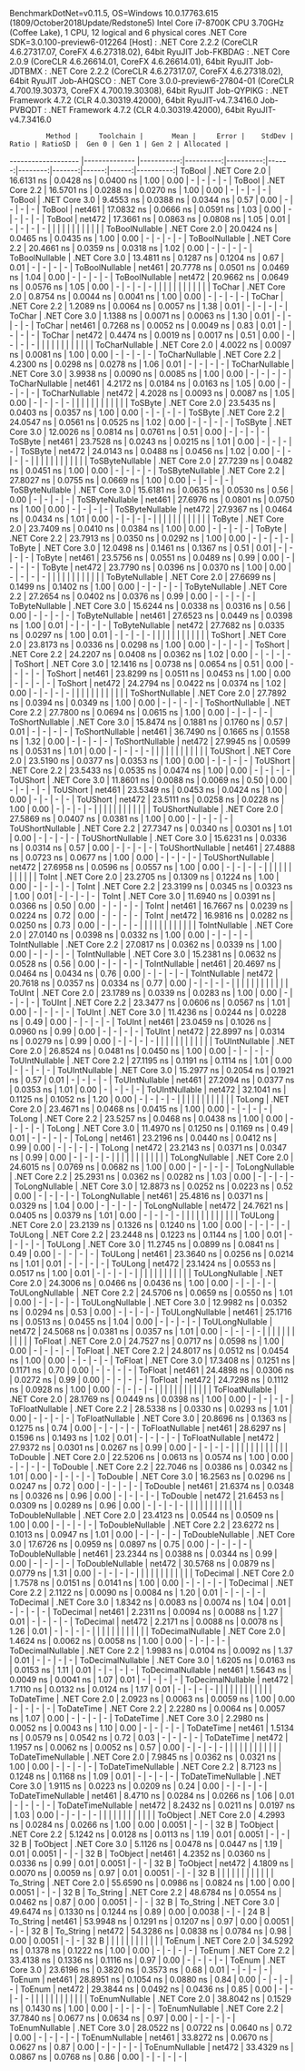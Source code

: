 
BenchmarkDotNet=v0.11.5, OS=Windows 10.0.17763.615 (1809/October2018Update/Redstone5)
Intel Core i7-8700K CPU 3.70GHz (Coffee Lake), 1 CPU, 12 logical and 6 physical cores
.NET Core SDK=3.0.100-preview6-012264
  [Host]     : .NET Core 2.2.2 (CoreCLR 4.6.27317.07, CoreFX 4.6.27318.02), 64bit RyuJIT
  Job-FKBDAG : .NET Core 2.0.9 (CoreCLR 4.6.26614.01, CoreFX 4.6.26614.01), 64bit RyuJIT
  Job-JDTBMX : .NET Core 2.2.2 (CoreCLR 4.6.27317.07, CoreFX 4.6.27318.02), 64bit RyuJIT
  Job-AHQSCO : .NET Core 3.0.0-preview6-27804-01 (CoreCLR 4.700.19.30373, CoreFX 4.700.19.30308), 64bit RyuJIT
  Job-QYPIKG : .NET Framework 4.7.2 (CLR 4.0.30319.42000), 64bit RyuJIT-v4.7.3416.0
  Job-PVBQDT : .NET Framework 4.7.2 (CLR 4.0.30319.42000), 64bit RyuJIT-v4.7.3416.0


             Method |     Toolchain |       Mean |     Error |    StdDev | Ratio | RatioSD |  Gen 0 | Gen 1 | Gen 2 | Allocated |
------------------- |-------------- |-----------:|----------:|----------:|------:|--------:|-------:|------:|------:|----------:|
             ToBool | .NET Core 2.0 | 16.6131 ns | 0.0428 ns | 0.0400 ns |  1.00 |    0.00 |      - |     - |     - |         - |
             ToBool | .NET Core 2.2 | 16.5701 ns | 0.0288 ns | 0.0270 ns |  1.00 |    0.00 |      - |     - |     - |         - |
             ToBool | .NET Core 3.0 |  9.4553 ns | 0.0388 ns | 0.0344 ns |  0.57 |    0.00 |      - |     - |     - |         - |
             ToBool |        net461 | 17.0832 ns | 0.0666 ns | 0.0591 ns |  1.03 |    0.00 |      - |     - |     - |         - |
             ToBool |        net472 | 17.3661 ns | 0.0863 ns | 0.0808 ns |  1.05 |    0.01 |      - |     - |     - |         - |
                    |               |            |           |           |       |         |        |       |       |           |
     ToBoolNullable | .NET Core 2.0 | 20.0424 ns | 0.0465 ns | 0.0435 ns |  1.00 |    0.00 |      - |     - |     - |         - |
     ToBoolNullable | .NET Core 2.2 | 20.4661 ns | 0.0359 ns | 0.0318 ns |  1.02 |    0.00 |      - |     - |     - |         - |
     ToBoolNullable | .NET Core 3.0 | 13.4811 ns | 0.1287 ns | 0.1204 ns |  0.67 |    0.01 |      - |     - |     - |         - |
     ToBoolNullable |        net461 | 20.7778 ns | 0.0501 ns | 0.0469 ns |  1.04 |    0.00 |      - |     - |     - |         - |
     ToBoolNullable |        net472 | 20.9662 ns | 0.0649 ns | 0.0576 ns |  1.05 |    0.00 |      - |     - |     - |         - |
                    |               |            |           |           |       |         |        |       |       |           |
             ToChar | .NET Core 2.0 |  0.8754 ns | 0.0044 ns | 0.0041 ns |  1.00 |    0.00 |      - |     - |     - |         - |
             ToChar | .NET Core 2.2 |  1.2089 ns | 0.0064 ns | 0.0057 ns |  1.38 |    0.01 |      - |     - |     - |         - |
             ToChar | .NET Core 3.0 |  1.1388 ns | 0.0071 ns | 0.0063 ns |  1.30 |    0.01 |      - |     - |     - |         - |
             ToChar |        net461 |  0.7268 ns | 0.0052 ns | 0.0049 ns |  0.83 |    0.01 |      - |     - |     - |         - |
             ToChar |        net472 |  0.4474 ns | 0.0019 ns | 0.0017 ns |  0.51 |    0.00 |      - |     - |     - |         - |
                    |               |            |           |           |       |         |        |       |       |           |
     ToCharNullable | .NET Core 2.0 |  4.0022 ns | 0.0097 ns | 0.0081 ns |  1.00 |    0.00 |      - |     - |     - |         - |
     ToCharNullable | .NET Core 2.2 |  4.2300 ns | 0.0298 ns | 0.0278 ns |  1.06 |    0.01 |      - |     - |     - |         - |
     ToCharNullable | .NET Core 3.0 |  3.9938 ns | 0.0090 ns | 0.0085 ns |  1.00 |    0.00 |      - |     - |     - |         - |
     ToCharNullable |        net461 |  4.2172 ns | 0.0184 ns | 0.0163 ns |  1.05 |    0.00 |      - |     - |     - |         - |
     ToCharNullable |        net472 |  4.2028 ns | 0.0093 ns | 0.0087 ns |  1.05 |    0.00 |      - |     - |     - |         - |
                    |               |            |           |           |       |         |        |       |       |           |
            ToSByte | .NET Core 2.0 | 23.5435 ns | 0.0403 ns | 0.0357 ns |  1.00 |    0.00 |      - |     - |     - |         - |
            ToSByte | .NET Core 2.2 | 24.0547 ns | 0.0561 ns | 0.0525 ns |  1.02 |    0.00 |      - |     - |     - |         - |
            ToSByte | .NET Core 3.0 | 12.0026 ns | 0.0814 ns | 0.0761 ns |  0.51 |    0.00 |      - |     - |     - |         - |
            ToSByte |        net461 | 23.7528 ns | 0.0243 ns | 0.0215 ns |  1.01 |    0.00 |      - |     - |     - |         - |
            ToSByte |        net472 | 24.0143 ns | 0.0488 ns | 0.0456 ns |  1.02 |    0.00 |      - |     - |     - |         - |
                    |               |            |           |           |       |         |        |       |       |           |
    ToSByteNullable | .NET Core 2.0 | 27.7239 ns | 0.0482 ns | 0.0451 ns |  1.00 |    0.00 |      - |     - |     - |         - |
    ToSByteNullable | .NET Core 2.2 | 27.8027 ns | 0.0755 ns | 0.0669 ns |  1.00 |    0.00 |      - |     - |     - |         - |
    ToSByteNullable | .NET Core 3.0 | 15.6181 ns | 0.0635 ns | 0.0530 ns |  0.56 |    0.00 |      - |     - |     - |         - |
    ToSByteNullable |        net461 | 27.6976 ns | 0.0801 ns | 0.0750 ns |  1.00 |    0.00 |      - |     - |     - |         - |
    ToSByteNullable |        net472 | 27.9367 ns | 0.0464 ns | 0.0434 ns |  1.01 |    0.00 |      - |     - |     - |         - |
                    |               |            |           |           |       |         |        |       |       |           |
             ToByte | .NET Core 2.0 | 23.7409 ns | 0.0410 ns | 0.0384 ns |  1.00 |    0.00 |      - |     - |     - |         - |
             ToByte | .NET Core 2.2 | 23.7913 ns | 0.0350 ns | 0.0292 ns |  1.00 |    0.00 |      - |     - |     - |         - |
             ToByte | .NET Core 3.0 | 12.0498 ns | 0.1461 ns | 0.1367 ns |  0.51 |    0.01 |      - |     - |     - |         - |
             ToByte |        net461 | 23.5756 ns | 0.0551 ns | 0.0489 ns |  0.99 |    0.00 |      - |     - |     - |         - |
             ToByte |        net472 | 23.7790 ns | 0.0396 ns | 0.0370 ns |  1.00 |    0.00 |      - |     - |     - |         - |
                    |               |            |           |           |       |         |        |       |       |           |
     ToByteNullable | .NET Core 2.0 | 27.6699 ns | 0.1499 ns | 0.1402 ns |  1.00 |    0.00 |      - |     - |     - |         - |
     ToByteNullable | .NET Core 2.2 | 27.2654 ns | 0.0402 ns | 0.0376 ns |  0.99 |    0.00 |      - |     - |     - |         - |
     ToByteNullable | .NET Core 3.0 | 15.6244 ns | 0.0338 ns | 0.0316 ns |  0.56 |    0.00 |      - |     - |     - |         - |
     ToByteNullable |        net461 | 27.6523 ns | 0.0449 ns | 0.0398 ns |  1.00 |    0.01 |      - |     - |     - |         - |
     ToByteNullable |        net472 | 27.7682 ns | 0.0335 ns | 0.0297 ns |  1.00 |    0.01 |      - |     - |     - |         - |
                    |               |            |           |           |       |         |        |       |       |           |
            ToShort | .NET Core 2.0 | 23.8173 ns | 0.0336 ns | 0.0298 ns |  1.00 |    0.00 |      - |     - |     - |         - |
            ToShort | .NET Core 2.2 | 24.2207 ns | 0.0408 ns | 0.0362 ns |  1.02 |    0.00 |      - |     - |     - |         - |
            ToShort | .NET Core 3.0 | 12.1416 ns | 0.0738 ns | 0.0654 ns |  0.51 |    0.00 |      - |     - |     - |         - |
            ToShort |        net461 | 23.8299 ns | 0.0511 ns | 0.0453 ns |  1.00 |    0.00 |      - |     - |     - |         - |
            ToShort |        net472 | 24.2794 ns | 0.0422 ns | 0.0374 ns |  1.02 |    0.00 |      - |     - |     - |         - |
                    |               |            |           |           |       |         |        |       |       |           |
    ToShortNullable | .NET Core 2.0 | 27.7892 ns | 0.0394 ns | 0.0349 ns |  1.00 |    0.00 |      - |     - |     - |         - |
    ToShortNullable | .NET Core 2.2 | 27.7800 ns | 0.0694 ns | 0.0615 ns |  1.00 |    0.00 |      - |     - |     - |         - |
    ToShortNullable | .NET Core 3.0 | 15.8474 ns | 0.1881 ns | 0.1760 ns |  0.57 |    0.01 |      - |     - |     - |         - |
    ToShortNullable |        net461 | 36.7490 ns | 0.1665 ns | 0.1558 ns |  1.32 |    0.00 |      - |     - |     - |         - |
    ToShortNullable |        net472 | 27.9945 ns | 0.0599 ns | 0.0531 ns |  1.01 |    0.00 |      - |     - |     - |         - |
                    |               |            |           |           |       |         |        |       |       |           |
           ToUShort | .NET Core 2.0 | 23.5190 ns | 0.0377 ns | 0.0353 ns |  1.00 |    0.00 |      - |     - |     - |         - |
           ToUShort | .NET Core 2.2 | 23.5433 ns | 0.0535 ns | 0.0474 ns |  1.00 |    0.00 |      - |     - |     - |         - |
           ToUShort | .NET Core 3.0 | 11.8601 ns | 0.0088 ns | 0.0069 ns |  0.50 |    0.00 |      - |     - |     - |         - |
           ToUShort |        net461 | 23.5349 ns | 0.0453 ns | 0.0424 ns |  1.00 |    0.00 |      - |     - |     - |         - |
           ToUShort |        net472 | 23.5111 ns | 0.0258 ns | 0.0228 ns |  1.00 |    0.00 |      - |     - |     - |         - |
                    |               |            |           |           |       |         |        |       |       |           |
   ToUShortNullable | .NET Core 2.0 | 27.5869 ns | 0.0407 ns | 0.0381 ns |  1.00 |    0.00 |      - |     - |     - |         - |
   ToUShortNullable | .NET Core 2.2 | 27.7347 ns | 0.0340 ns | 0.0301 ns |  1.01 |    0.00 |      - |     - |     - |         - |
   ToUShortNullable | .NET Core 3.0 | 15.6231 ns | 0.0336 ns | 0.0314 ns |  0.57 |    0.00 |      - |     - |     - |         - |
   ToUShortNullable |        net461 | 27.4888 ns | 0.0723 ns | 0.0677 ns |  1.00 |    0.00 |      - |     - |     - |         - |
   ToUShortNullable |        net472 | 27.6958 ns | 0.0596 ns | 0.0557 ns |  1.00 |    0.00 |      - |     - |     - |         - |
                    |               |            |           |           |       |         |        |       |       |           |
              ToInt | .NET Core 2.0 | 23.2705 ns | 0.1309 ns | 0.1224 ns |  1.00 |    0.00 |      - |     - |     - |         - |
              ToInt | .NET Core 2.2 | 23.3199 ns | 0.0345 ns | 0.0323 ns |  1.00 |    0.01 |      - |     - |     - |         - |
              ToInt | .NET Core 3.0 | 11.6940 ns | 0.0391 ns | 0.0366 ns |  0.50 |    0.00 |      - |     - |     - |         - |
              ToInt |        net461 | 16.7667 ns | 0.0239 ns | 0.0224 ns |  0.72 |    0.00 |      - |     - |     - |         - |
              ToInt |        net472 | 16.9816 ns | 0.0282 ns | 0.0250 ns |  0.73 |    0.00 |      - |     - |     - |         - |
                    |               |            |           |           |       |         |        |       |       |           |
      ToIntNullable | .NET Core 2.0 | 27.0140 ns | 0.0398 ns | 0.0332 ns |  1.00 |    0.00 |      - |     - |     - |         - |
      ToIntNullable | .NET Core 2.2 | 27.0817 ns | 0.0362 ns | 0.0339 ns |  1.00 |    0.00 |      - |     - |     - |         - |
      ToIntNullable | .NET Core 3.0 | 15.2381 ns | 0.0632 ns | 0.0528 ns |  0.56 |    0.00 |      - |     - |     - |         - |
      ToIntNullable |        net461 | 20.4697 ns | 0.0464 ns | 0.0434 ns |  0.76 |    0.00 |      - |     - |     - |         - |
      ToIntNullable |        net472 | 20.7618 ns | 0.0357 ns | 0.0334 ns |  0.77 |    0.00 |      - |     - |     - |         - |
                    |               |            |           |           |       |         |        |       |       |           |
             ToUInt | .NET Core 2.0 | 23.1789 ns | 0.0339 ns | 0.0283 ns |  1.00 |    0.00 |      - |     - |     - |         - |
             ToUInt | .NET Core 2.2 | 23.3477 ns | 0.0606 ns | 0.0567 ns |  1.01 |    0.00 |      - |     - |     - |         - |
             ToUInt | .NET Core 3.0 | 11.4236 ns | 0.0244 ns | 0.0228 ns |  0.49 |    0.00 |      - |     - |     - |         - |
             ToUInt |        net461 | 23.0459 ns | 0.1026 ns | 0.0960 ns |  0.99 |    0.00 |      - |     - |     - |         - |
             ToUInt |        net472 | 22.8997 ns | 0.0314 ns | 0.0279 ns |  0.99 |    0.00 |      - |     - |     - |         - |
                    |               |            |           |           |       |         |        |       |       |           |
     ToUIntNullable | .NET Core 2.0 | 26.8524 ns | 0.0481 ns | 0.0450 ns |  1.00 |    0.00 |      - |     - |     - |         - |
     ToUIntNullable | .NET Core 2.2 | 27.1195 ns | 0.1191 ns | 0.1114 ns |  1.01 |    0.00 |      - |     - |     - |         - |
     ToUIntNullable | .NET Core 3.0 | 15.2977 ns | 0.2054 ns | 0.1921 ns |  0.57 |    0.01 |      - |     - |     - |         - |
     ToUIntNullable |        net461 | 27.2094 ns | 0.0377 ns | 0.0353 ns |  1.01 |    0.00 |      - |     - |     - |         - |
     ToUIntNullable |        net472 | 32.1041 ns | 0.1125 ns | 0.1052 ns |  1.20 |    0.00 |      - |     - |     - |         - |
                    |               |            |           |           |       |         |        |       |       |           |
             ToLong | .NET Core 2.0 | 23.4671 ns | 0.0468 ns | 0.0415 ns |  1.00 |    0.00 |      - |     - |     - |         - |
             ToLong | .NET Core 2.2 | 23.5257 ns | 0.0468 ns | 0.0438 ns |  1.00 |    0.00 |      - |     - |     - |         - |
             ToLong | .NET Core 3.0 | 11.4970 ns | 0.1250 ns | 0.1169 ns |  0.49 |    0.01 |      - |     - |     - |         - |
             ToLong |        net461 | 23.2196 ns | 0.0440 ns | 0.0412 ns |  0.99 |    0.00 |      - |     - |     - |         - |
             ToLong |        net472 | 23.2143 ns | 0.0371 ns | 0.0347 ns |  0.99 |    0.00 |      - |     - |     - |         - |
                    |               |            |           |           |       |         |        |       |       |           |
     ToLongNullable | .NET Core 2.0 | 24.6015 ns | 0.0769 ns | 0.0682 ns |  1.00 |    0.00 |      - |     - |     - |         - |
     ToLongNullable | .NET Core 2.2 | 25.2931 ns | 0.0362 ns | 0.0282 ns |  1.03 |    0.00 |      - |     - |     - |         - |
     ToLongNullable | .NET Core 3.0 | 12.8873 ns | 0.0252 ns | 0.0223 ns |  0.52 |    0.00 |      - |     - |     - |         - |
     ToLongNullable |        net461 | 25.4816 ns | 0.0371 ns | 0.0329 ns |  1.04 |    0.00 |      - |     - |     - |         - |
     ToLongNullable |        net472 | 24.7621 ns | 0.0405 ns | 0.0379 ns |  1.01 |    0.00 |      - |     - |     - |         - |
                    |               |            |           |           |       |         |        |       |       |           |
            ToULong | .NET Core 2.0 | 23.2139 ns | 0.1326 ns | 0.1240 ns |  1.00 |    0.00 |      - |     - |     - |         - |
            ToULong | .NET Core 2.2 | 23.2448 ns | 0.1223 ns | 0.1144 ns |  1.00 |    0.01 |      - |     - |     - |         - |
            ToULong | .NET Core 3.0 | 11.2745 ns | 0.0899 ns | 0.0841 ns |  0.49 |    0.00 |      - |     - |     - |         - |
            ToULong |        net461 | 23.3640 ns | 0.0256 ns | 0.0214 ns |  1.01 |    0.01 |      - |     - |     - |         - |
            ToULong |        net472 | 23.1424 ns | 0.0553 ns | 0.0517 ns |  1.00 |    0.01 |      - |     - |     - |         - |
                    |               |            |           |           |       |         |        |       |       |           |
    ToULongNullable | .NET Core 2.0 | 24.3006 ns | 0.0466 ns | 0.0436 ns |  1.00 |    0.00 |      - |     - |     - |         - |
    ToULongNullable | .NET Core 2.2 | 24.5706 ns | 0.0659 ns | 0.0550 ns |  1.01 |    0.00 |      - |     - |     - |         - |
    ToULongNullable | .NET Core 3.0 | 12.9982 ns | 0.0352 ns | 0.0294 ns |  0.53 |    0.00 |      - |     - |     - |         - |
    ToULongNullable |        net461 | 25.1716 ns | 0.0513 ns | 0.0455 ns |  1.04 |    0.00 |      - |     - |     - |         - |
    ToULongNullable |        net472 | 24.5068 ns | 0.0381 ns | 0.0357 ns |  1.01 |    0.00 |      - |     - |     - |         - |
                    |               |            |           |           |       |         |        |       |       |           |
            ToFloat | .NET Core 2.0 | 24.7527 ns | 0.0717 ns | 0.0598 ns |  1.00 |    0.00 |      - |     - |     - |         - |
            ToFloat | .NET Core 2.2 | 24.8017 ns | 0.0512 ns | 0.0454 ns |  1.00 |    0.00 |      - |     - |     - |         - |
            ToFloat | .NET Core 3.0 | 17.3408 ns | 0.1251 ns | 0.1171 ns |  0.70 |    0.00 |      - |     - |     - |         - |
            ToFloat |        net461 | 24.4898 ns | 0.0306 ns | 0.0272 ns |  0.99 |    0.00 |      - |     - |     - |         - |
            ToFloat |        net472 | 24.7298 ns | 0.1112 ns | 0.0928 ns |  1.00 |    0.00 |      - |     - |     - |         - |
                    |               |            |           |           |       |         |        |       |       |           |
    ToFloatNullable | .NET Core 2.0 | 28.1769 ns | 0.0449 ns | 0.0398 ns |  1.00 |    0.00 |      - |     - |     - |         - |
    ToFloatNullable | .NET Core 2.2 | 28.5338 ns | 0.0330 ns | 0.0293 ns |  1.01 |    0.00 |      - |     - |     - |         - |
    ToFloatNullable | .NET Core 3.0 | 20.8696 ns | 0.1363 ns | 0.1275 ns |  0.74 |    0.00 |      - |     - |     - |         - |
    ToFloatNullable |        net461 | 28.6297 ns | 0.1596 ns | 0.1493 ns |  1.02 |    0.01 |      - |     - |     - |         - |
    ToFloatNullable |        net472 | 27.9372 ns | 0.0301 ns | 0.0267 ns |  0.99 |    0.00 |      - |     - |     - |         - |
                    |               |            |           |           |       |         |        |       |       |           |
           ToDouble | .NET Core 2.0 | 22.5206 ns | 0.0613 ns | 0.0574 ns |  1.00 |    0.00 |      - |     - |     - |         - |
           ToDouble | .NET Core 2.2 | 22.7046 ns | 0.0386 ns | 0.0342 ns |  1.01 |    0.00 |      - |     - |     - |         - |
           ToDouble | .NET Core 3.0 | 16.2563 ns | 0.0296 ns | 0.0247 ns |  0.72 |    0.00 |      - |     - |     - |         - |
           ToDouble |        net461 | 21.6374 ns | 0.0348 ns | 0.0326 ns |  0.96 |    0.00 |      - |     - |     - |         - |
           ToDouble |        net472 | 21.6453 ns | 0.0309 ns | 0.0289 ns |  0.96 |    0.00 |      - |     - |     - |         - |
                    |               |            |           |           |       |         |        |       |       |           |
   ToDoubleNullable | .NET Core 2.0 | 23.4123 ns | 0.0544 ns | 0.0509 ns |  1.00 |    0.00 |      - |     - |     - |         - |
   ToDoubleNullable | .NET Core 2.2 | 23.6272 ns | 0.1013 ns | 0.0947 ns |  1.01 |    0.00 |      - |     - |     - |         - |
   ToDoubleNullable | .NET Core 3.0 | 17.6726 ns | 0.0959 ns | 0.0897 ns |  0.75 |    0.00 |      - |     - |     - |         - |
   ToDoubleNullable |        net461 | 23.2344 ns | 0.0388 ns | 0.0344 ns |  0.99 |    0.00 |      - |     - |     - |         - |
   ToDoubleNullable |        net472 | 30.5768 ns | 0.0879 ns | 0.0779 ns |  1.31 |    0.00 |      - |     - |     - |         - |
                    |               |            |           |           |       |         |        |       |       |           |
          ToDecimal | .NET Core 2.0 |  1.7578 ns | 0.0151 ns | 0.0141 ns |  1.00 |    0.00 |      - |     - |     - |         - |
          ToDecimal | .NET Core 2.2 |  2.1122 ns | 0.0090 ns | 0.0084 ns |  1.20 |    0.01 |      - |     - |     - |         - |
          ToDecimal | .NET Core 3.0 |  1.8342 ns | 0.0083 ns | 0.0074 ns |  1.04 |    0.01 |      - |     - |     - |         - |
          ToDecimal |        net461 |  2.2311 ns | 0.0094 ns | 0.0088 ns |  1.27 |    0.01 |      - |     - |     - |         - |
          ToDecimal |        net472 |  2.2171 ns | 0.0088 ns | 0.0078 ns |  1.26 |    0.01 |      - |     - |     - |         - |
                    |               |            |           |           |       |         |        |       |       |           |
  ToDecimalNullable | .NET Core 2.0 |  1.4624 ns | 0.0062 ns | 0.0058 ns |  1.00 |    0.00 |      - |     - |     - |         - |
  ToDecimalNullable | .NET Core 2.2 |  1.9983 ns | 0.0104 ns | 0.0092 ns |  1.37 |    0.01 |      - |     - |     - |         - |
  ToDecimalNullable | .NET Core 3.0 |  1.6205 ns | 0.0163 ns | 0.0153 ns |  1.11 |    0.01 |      - |     - |     - |         - |
  ToDecimalNullable |        net461 |  1.5643 ns | 0.0049 ns | 0.0041 ns |  1.07 |    0.01 |      - |     - |     - |         - |
  ToDecimalNullable |        net472 |  1.7110 ns | 0.0132 ns | 0.0124 ns |  1.17 |    0.01 |      - |     - |     - |         - |
                    |               |            |           |           |       |         |        |       |       |           |
         ToDateTime | .NET Core 2.0 |  2.0923 ns | 0.0063 ns | 0.0059 ns |  1.00 |    0.00 |      - |     - |     - |         - |
         ToDateTime | .NET Core 2.2 |  2.2280 ns | 0.0064 ns | 0.0057 ns |  1.07 |    0.00 |      - |     - |     - |         - |
         ToDateTime | .NET Core 3.0 |  2.2980 ns | 0.0052 ns | 0.0043 ns |  1.10 |    0.00 |      - |     - |     - |         - |
         ToDateTime |        net461 |  1.5134 ns | 0.0579 ns | 0.0542 ns |  0.72 |    0.03 |      - |     - |     - |         - |
         ToDateTime |        net472 |  1.1957 ns | 0.0062 ns | 0.0052 ns |  0.57 |    0.00 |      - |     - |     - |         - |
                    |               |            |           |           |       |         |        |       |       |           |
 ToDateTimeNullable | .NET Core 2.0 |  7.9845 ns | 0.0362 ns | 0.0321 ns |  1.00 |    0.00 |      - |     - |     - |         - |
 ToDateTimeNullable | .NET Core 2.2 |  8.7123 ns | 0.1248 ns | 0.1168 ns |  1.09 |    0.01 |      - |     - |     - |         - |
 ToDateTimeNullable | .NET Core 3.0 |  1.9115 ns | 0.0223 ns | 0.0209 ns |  0.24 |    0.00 |      - |     - |     - |         - |
 ToDateTimeNullable |        net461 |  8.4710 ns | 0.0284 ns | 0.0266 ns |  1.06 |    0.01 |      - |     - |     - |         - |
 ToDateTimeNullable |        net472 |  8.2432 ns | 0.0211 ns | 0.0197 ns |  1.03 |    0.00 |      - |     - |     - |         - |
                    |               |            |           |           |       |         |        |       |       |           |
           ToObject | .NET Core 2.0 |  4.2993 ns | 0.0284 ns | 0.0266 ns |  1.00 |    0.00 | 0.0051 |     - |     - |      32 B |
           ToObject | .NET Core 2.2 |  5.1242 ns | 0.0128 ns | 0.0113 ns |  1.19 |    0.01 | 0.0051 |     - |     - |      32 B |
           ToObject | .NET Core 3.0 |  5.1126 ns | 0.0478 ns | 0.0447 ns |  1.19 |    0.01 | 0.0051 |     - |     - |      32 B |
           ToObject |        net461 |  4.2352 ns | 0.0360 ns | 0.0336 ns |  0.99 |    0.01 | 0.0051 |     - |     - |      32 B |
           ToObject |        net472 |  4.1809 ns | 0.0070 ns | 0.0059 ns |  0.97 |    0.01 | 0.0051 |     - |     - |      32 B |
                    |               |            |           |           |       |         |        |       |       |           |
          To_String | .NET Core 2.0 | 55.6590 ns | 0.0986 ns | 0.0824 ns |  1.00 |    0.00 | 0.0051 |     - |     - |      32 B |
          To_String | .NET Core 2.2 | 48.6784 ns | 0.0554 ns | 0.0462 ns |  0.87 |    0.00 | 0.0051 |     - |     - |      32 B |
          To_String | .NET Core 3.0 | 49.6474 ns | 0.1330 ns | 0.1244 ns |  0.89 |    0.00 | 0.0038 |     - |     - |      24 B |
          To_String |        net461 | 53.9948 ns | 0.1291 ns | 0.1207 ns |  0.97 |    0.00 | 0.0051 |     - |     - |      32 B |
          To_String |        net472 | 54.3286 ns | 0.0838 ns | 0.0784 ns |  0.98 |    0.00 | 0.0051 |     - |     - |      32 B |
                    |               |            |           |           |       |         |        |       |       |           |
             ToEnum | .NET Core 2.0 | 34.5292 ns | 0.1378 ns | 0.1222 ns |  1.00 |    0.00 |      - |     - |     - |         - |
             ToEnum | .NET Core 2.2 | 33.4138 ns | 0.1336 ns | 0.1116 ns |  0.97 |    0.00 |      - |     - |     - |         - |
             ToEnum | .NET Core 3.0 | 23.6196 ns | 0.3820 ns | 0.3573 ns |  0.68 |    0.01 |      - |     - |     - |         - |
             ToEnum |        net461 | 28.8951 ns | 0.1054 ns | 0.0880 ns |  0.84 |    0.00 |      - |     - |     - |         - |
             ToEnum |        net472 | 29.3844 ns | 0.0492 ns | 0.0436 ns |  0.85 |    0.00 |      - |     - |     - |         - |
                    |               |            |           |           |       |         |        |       |       |           |
     ToEnumNullable | .NET Core 2.0 | 38.8042 ns | 0.1529 ns | 0.1430 ns |  1.00 |    0.00 |      - |     - |     - |         - |
     ToEnumNullable | .NET Core 2.2 | 37.7840 ns | 0.0677 ns | 0.0634 ns |  0.97 |    0.00 |      - |     - |     - |         - |
     ToEnumNullable | .NET Core 3.0 | 28.0522 ns | 0.0722 ns | 0.0640 ns |  0.72 |    0.00 |      - |     - |     - |         - |
     ToEnumNullable |        net461 | 33.8272 ns | 0.0670 ns | 0.0627 ns |  0.87 |    0.00 |      - |     - |     - |         - |
     ToEnumNullable |        net472 | 33.4329 ns | 0.0867 ns | 0.0768 ns |  0.86 |    0.00 |      - |     - |     - |         - |
